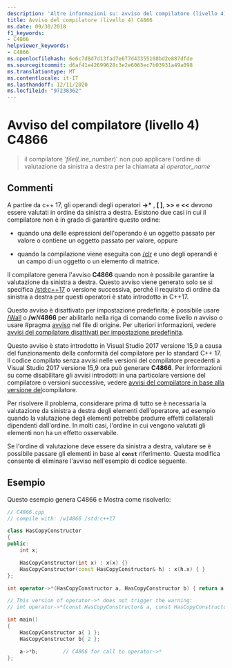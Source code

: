 ```yaml
---
description: 'Altre informazioni su: avviso del compilatore (livello 4) C4866'
title: Avviso del compilatore (livello 4) C4866
ms.date: 09/30/2018
f1_keywords:
- C4866
helpviewer_keywords:
- C4866
ms.openlocfilehash: 6e6c7d8d7d13fad7e677d43355108bd2e887dfde
ms.sourcegitcommit: d6af41e42699628c3e2e6063ec7b03931a49a098
ms.translationtype: MT
ms.contentlocale: it-IT
ms.lasthandoff: 12/11/2020
ms.locfileid: "97238362"
---
```

# <a name="compiler-warning-level-4-c4866"></a>Avviso del compilatore (livello 4) C4866

> il compilatore '_file_(*Line_number*)' non può applicare l'ordine di valutazione da sinistra a destra per la chiamata al _operator_name_

## <a name="remarks"></a>Commenti

A partire da c++ 17, gli operandi degli operatori __->\*__ , **\[ ]**, **>>** e **\<\<** devono essere valutati in ordine da sinistra a destra. Esistono due casi in cui il compilatore non è in grado di garantire questo ordine:

- quando una delle espressioni dell'operando è un oggetto passato per valore o contiene un oggetto passato per valore, oppure

- quando la compilazione viene eseguita con [/clr](../../build/reference/clr-common-language-runtime-compilation.md) e uno degli operandi è un campo di un oggetto o un elemento di matrice.

Il compilatore genera l'avviso **C4866** quando non è possibile garantire la valutazione da sinistra a destra. Questo avviso viene generato solo se si specifica [/std:c++17](../../build/reference/std-specify-language-standard-version.md) o versione successiva, perché il requisito di ordine da sinistra a destra per questi operatori è stato introdotto in C++17.

Questo avviso è disattivato per impostazione predefinita; è possibile usare [/Wall](../../build/reference/compiler-option-warning-level.md) o __/w__*N*__4866__ per abilitarlo nella riga di comando come livello *n* avviso o usare #pragma [avviso](../../preprocessor/warning.md) nel file di origine. Per ulteriori informazioni, vedere [avvisi del compilatore disattivati per impostazione predefinita](../../preprocessor/compiler-warnings-that-are-off-by-default.md).

Questo avviso è stato introdotto in Visual Studio 2017 versione 15,9 a causa del funzionamento della conformità del compilatore per lo standard C++ 17. Il codice compilato senza avvisi nelle versioni del compilatore precedenti a Visual Studio 2017 versione 15,9 ora può generare **C4866**. Per informazioni su come disabilitare gli avvisi introdotti in una particolare versione del compilatore o versioni successive, vedere [avvisi del compilatore in base alla versione del](compiler-warnings-by-compiler-version.md)compilatore.

Per risolvere il problema, considerare prima di tutto se è necessaria la valutazione da sinistra a destra degli elementi dell'operatore, ad esempio quando la valutazione degli elementi potrebbe produrre effetti collaterali dipendenti dall'ordine. In molti casi, l'ordine in cui vengono valutati gli elementi non ha un effetto osservabile.

Se l'ordine di valutazione deve essere da sinistra a destra, valutare se è possibile passare gli elementi in base al **`const`** riferimento. Questa modifica consente di eliminare l'avviso nell'esempio di codice seguente.

## <a name="example"></a>Esempio

Questo esempio genera C4866 e Mostra come risolverlo:

```cpp
// C4866.cpp
// compile with: /w14866 /std:c++17

class HasCopyConstructor
{
public:
    int x;

    HasCopyConstructor(int x) : x(x) {}
    HasCopyConstructor(const HasCopyConstructor& h) : x(h.x) { }
};

int operator->*(HasCopyConstructor a, HasCopyConstructor b) { return a.x + b.x; }

// This version of operator->* does not trigger the warning:
// int operator->*(const HasCopyConstructor& a, const HasCopyConstructor& b) { return a.x + b.x; }

int main()
{
    HasCopyConstructor a{ 1 };
    HasCopyConstructor b{ 2 };

    a->*b;        // C4866 for call to operator->*
};
```
